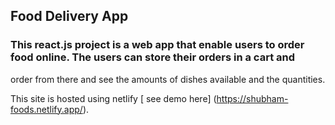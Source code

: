 ## Food Delivery App

###   This react.js project is a web app that enable users to order food online. The users can store their orders in a cart and
order from there and see the amounts of dishes available and the quantities.

This site is hosted using netlify  [ see demo here] (https://shubham-foods.netlify.app/).
